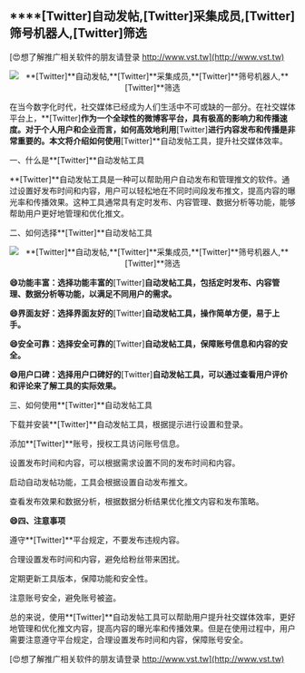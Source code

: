 ## ****[Twitter]**自动发帖,**[Twitter]**采集成员,**[Twitter]**筛号机器人,**[Twitter]**筛选**

[😍想了解推广相关软件的朋友请登录 http://www.vst.tw](http://www.vst.tw)

 <center><img src="https://vst.tw/MP4/tuiguang/png/1.png" alt="**[Twitter]**自动发帖,**[Twitter]**采集成员,**[Twitter]**筛号机器人,**[Twitter]**筛选"></center>

在当今数字化时代，社交媒体已经成为人们生活中不可或缺的一部分。在社交媒体平台上，**[Twitter]**作为一个全球性的微博客平台，具有极高的影响力和传播速度。对于个人用户和企业而言，如何高效地利用**[Twitter]**进行内容发布和传播是非常重要的。本文将介绍如何使用**[Twitter]**自动发帖工具，提升社交媒体效率。

一、什么是**[Twitter]**自动发帖工具

**[Twitter]**自动发帖工具是一种可以帮助用户自动发布和管理推文的软件。通过设置好发布时间和内容，用户可以轻松地在不同时间段发布推文，提高内容的曝光率和传播效果。这种工具通常具有定时发布、内容管理、数据分析等功能，能够帮助用户更好地管理和优化推文。

二、如何选择**[Twitter]**自动发帖工具

 <center><img src="https://vst.tw/MP4/tuiguang/png/2.png" alt="**[Twitter]**自动发帖,**[Twitter]**采集成员,**[Twitter]**筛号机器人,**[Twitter]**筛选"></center>

**😄功能丰富：选择功能丰富的**[Twitter]**自动发帖工具，包括定时发布、内容管理、数据分析等功能，以满足不同用户的需求。**

**😄界面友好：选择界面友好的**[Twitter]**自动发帖工具，操作简单方便，易于上手。**

**😄安全可靠：选择安全可靠的**[Twitter]**自动发帖工具，保障账号信息和内容的安全。**

**😄用户口碑：选择用户口碑好的**[Twitter]**自动发帖工具，可以通过查看用户评价和评论来了解工具的实际效果。**

三、如何使用**[Twitter]**自动发帖工具

下载并安装**[Twitter]**自动发帖工具，根据提示进行设置和登录。

添加**[Twitter]**账号，授权工具访问账号信息。

设置发布时间和内容，可以根据需求设置不同的发布时间和内容。

启动自动发帖功能，工具会根据设置自动发布推文。

查看发布效果和数据分析，根据数据分析结果优化推文内容和发布策略。

**😄四、注意事项**

遵守**[Twitter]**平台规定，不要发布违规内容。

合理设置发布时间和内容，避免给粉丝带来困扰。

定期更新工具版本，保障功能和安全性。

注意账号安全，避免账号被盗。

总的来说，使用**[Twitter]**自动发帖工具可以帮助用户提升社交媒体效率，更好地管理和优化推文内容，提高内容的曝光率和传播效果。但是在使用过程中，用户需要注意遵守平台规定，合理设置发布时间和内容，保障账号安全。

[😍想了解推广相关软件的朋友请登录 http://www.vst.tw](http://www.vst.tw)




